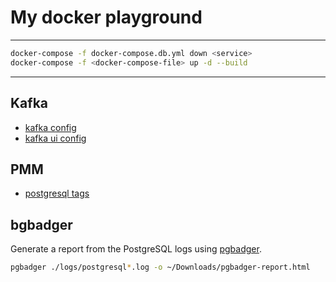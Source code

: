 # My docker playground

---

```bash
docker-compose -f docker-compose.db.yml down <service>
docker-compose -f <docker-compose-file> up -d --build
```

---

## Kafka

- [kafka config](https://github.com/confluentinc/cp-all-in-one/blob/7.9.0-post/cp-all-in-one-kraft/docker-compose.yml)
- [kafka ui config](https://github.com/provectus/kafka-ui/blob/master/documentation/compose/kafka-ui.yaml)

## PMM

- [postgresql tags](https://hub.docker.com/r/percona/percona-distribution-postgresql/tags)

## bgbadger

Generate a report from the PostgreSQL logs using [pgbadger](https://github.com/darold/pgbadger).

```bash
pgbadger ./logs/postgresql*.log -o ~/Downloads/pgbadger-report.html
```
